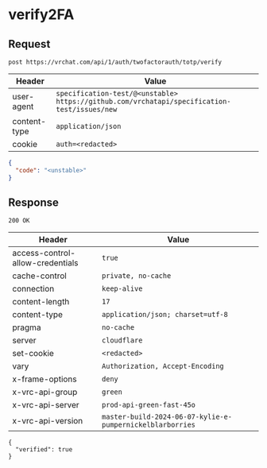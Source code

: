 # verify2FA

## Request
`post https://vrchat.com/api/1/auth/twofactorauth/totp/verify`

| Header | Value |
| ------ | ----- |
| user-agent | `specification-test/@<unstable> https://github.com/vrchatapi/specification-test/issues/new` |
| content-type | `application/json` |
| cookie | `auth=<redacted>` |

```json
{
  "code": "<unstable>"
}
```


## Response
`200 OK`

| Header | Value |
| ------ | ----- |
| access-control-allow-credentials | `true` |
| cache-control | `private, no-cache` |
| connection | `keep-alive` |
| content-length | `17` |
| content-type | `application/json; charset=utf-8` |
| pragma | `no-cache` |
| server | `cloudflare` |
| set-cookie | `<redacted>` |
| vary | `Authorization, Accept-Encoding` |
| x-frame-options | `deny` |
| x-vrc-api-group | `green` |
| x-vrc-api-server | `prod-api-green-fast-45o` |
| x-vrc-api-version | `master-build-2024-06-07-kylie-e-pumpernickelblarborries` |

```jsonc
{
  "verified": true
}
```
